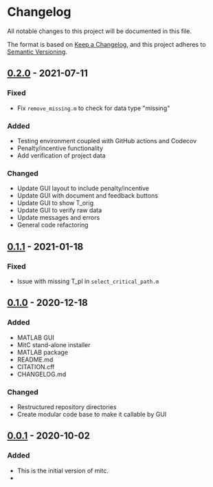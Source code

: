 # Changelog

All notable changes to this project will be documented in this file.

The format is based on [Keep a Changelog](https://keepachangelog.com/en/1.0.0/),
and this project adheres to [Semantic Versioning](https://semver.org/spec/v2.0.0.html).

## [0.2.0] - 2021-07-11

### Fixed
- Fix `remove_missing.m` to check for data type "missing"

### Added
- Testing environment coupled with GitHub actions and Codecov
- Penalty/incentive functionality
- Add verification of project data

### Changed
- Update GUI layout to include penalty/incentive
- Update GUI with document and feedback buttons
- Update GUI to show T_orig
- Update GUI to verify raw data
- Update messages and errors
- General code refactoring

## [0.1.1] - 2021-01-18

### Fixed
- Issue with missing T_pl in `select_critical_path.m`

## [0.1.0] - 2020-12-18

### Added

- MATLAB GUI 
- MitC stand-alone installer 
- MATLAB package 
- README.md
- CITATION.cff
- CHANGELOG.md

### Changed
- Restructured repository directories
- Create modular code base to make it callable by GUI

## [0.0.1] - 2020-10-02

### Added

- This is the initial version of mitc.
- 
[0.2.0]: https://github.com/mitigation-controller/mitc/releases/tag/0.2.0
[0.1.1]: https://github.com/mitigation-controller/mitc/releases/tag/0.1.1
[0.1.0]: https://github.com/mitigation-controller/mitc/releases/tag/0.1.0
[0.0.1]: https://github.com/mitigation-controller/mitc/releases/tag/0.0.1

